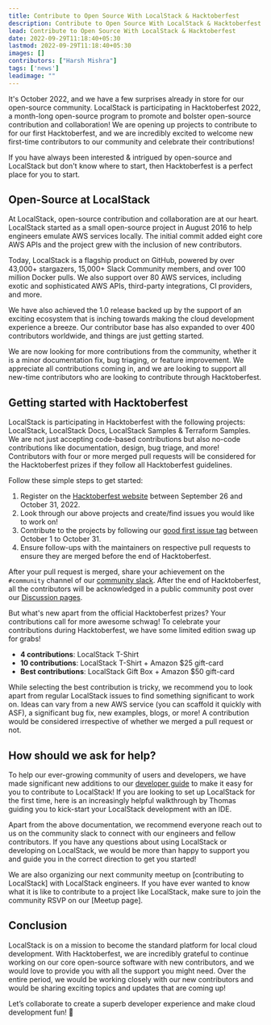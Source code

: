 ```yaml
---
title: Contribute to Open Source With LocalStack & Hacktoberfest
description: Contribute to Open Source With LocalStack & Hacktoberfest
lead: Contribute to Open Source With LocalStack & Hacktoberfest
date: 2022-09-29T11:18:40+05:30
lastmod: 2022-09-29T11:18:40+05:30
images: []
contributors: ["Harsh Mishra"]
tags: ['news']
leadimage: ""
---
```


It's October 2022, and we have a few surprises already in store for our open-source community. LocalStack is participating in Hacktoberfest 2022, a month-long open-source program to promote and bolster open-source contribution and collaboration! We are opening up projects to contribute to for our first Hacktoberfest, and we are incredibly excited to welcome new first-time contributors to our community and celebrate their contributions!

If you have always been interested & intrigued by open-source and LocalStack but don't know where to start, then Hacktoberfest is a perfect place for you to start.

## Open-Source at LocalStack

At LocalStack, open-source contribution and collaboration are at our heart. LocalStack started as a small open-source project in August 2016 to help engineers emulate AWS services locally. The initial commit added eight core AWS APIs and the project grew with the inclusion of new contributors.

Today, LocalStack is a flagship product on GitHub, powered by over 43,000+ stargazers, 15,000+ Slack Community members, and over 100 million Docker pulls. We also support over 80 AWS services, including exotic and sophisticated AWS APIs, third-party integrations, CI providers, and more. 

We have also achieved the 1.0 release backed up by the support of an exciting ecosystem that is inching towards making the cloud development experience a breeze. Our contributor base has also expanded to over 400 contributors worldwide, and things are just getting started.

We are now looking for more contributions from the community, whether it is a minor documentation fix, bug triaging, or feature improvement. We appreciate all contributions coming in, and we are looking to support all new-time contributors who are looking to contribute through Hacktoberfest.

## Getting started with Hacktoberfest

LocalStack is participating in Hacktoberfest with the following projects: LocalStack, LocalStack Docs, LocalStack Samples & Terraform Samples. We are not just accepting code-based contributions but also no-code contributions like documentation, design, bug triage, and more! Contributors with four or more merged pull requests will be considered for the Hacktoberfest prizes if they follow all Hacktoberfest guidelines.

Follow these simple steps to get started:

1.  Register on the  [Hacktoberfest website](https://hacktoberfest.com/) between September 26 and October 31, 2022.
2.  Look through our above projects and create/find issues you would like to work on!
3.  Contribute to the projects by following our [good first issue tag]() between October 1 to October 31. 
4.  Ensure follow-ups with the maintainers on respective pull requests to ensure they are merged before the end of Hacktoberfest.

After your pull request is merged, share your achievement on the `#community` channel of our [community slack](https://slack.localstack.cloud). After the end of Hacktoberfest, all the contributors will be acknowledged in a public community post over our [Discussion pages](https://discuss.localstack.cloud).

But what's new apart from the official Hacktoberfest prizes? Your contributions call for more awesome schwag! To celebrate your contributions during Hacktoberfest, we have some limited edition swag up for grabs!

- **4 contributions**: LocalStack T-Shirt 
- **10 contributions**: LocalStack T-Shirt + Amazon $25 gift-card
- **Best contributions**: LocalStack Gift Box + Amazon $50 gift-card

While selecting the best contribution is tricky, we recommend you to look apart from regular LocalStack issues to find something significant to work on. Ideas can vary from a new AWS service (you can scaffold it quickly with ASF), a significant bug fix, new examples, blogs, or more! A contribution would be considered irrespective of whether we merged a pull request or not.

## How should we ask for help? 

To help our ever-growing community of users and developers, we have made significant new additions to our [developer guide](https://docs.localstack.cloud/developer-guide/) to make it easy for you to contribute to LocalStack! If you are looking to set up LocalStack for the first time, here is an increasingly helpful walkthrough by Thomas guiding you to kick-start your LocalStack development with an IDE.

Apart from the above documentation, we recommend everyone reach out to us on the community slack to connect with our engineers and fellow contributors. If you have any questions about using LocalStack or developing on LocalStack, we would be more than happy to support you and guide you in the correct direction to get you started!

We are also organizing our next community meetup on [contributing to LocalStack] with LocalStack engineers. If you have ever wanted to know what it is like to contribute to a project like LocalStack, make sure to join the community RSVP on our [Meetup page].

## Conclusion

LocalStack is on a mission to become the standard platform for local cloud development. With Hacktoberfest, we are incredibly grateful to continue working on our core open-source software with new contributors, and we would love to provide you with all the support you might need. Over the entire period, we would be working closely with our new contributors and would be sharing exciting topics and updates that are coming up!

Let’s collaborate to create a superb developer experience and make cloud development fun! 🚀
